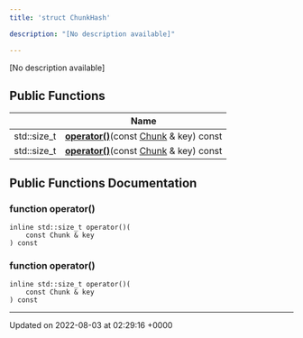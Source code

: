 ```yaml
---
title: 'struct ChunkHash'

description: "[No description available]"

---
```









[No description available]

## Public Functions

|                | Name           |
| -------------- | -------------- |
| std::size_t | **[operator()](/documentation/code/darkbit_development/classes/structchunkhash/#function-operator())**(const [Chunk](/documentation/code/darkbit_development/classes/structchunk/) & key) const |
| std::size_t | **[operator()](/documentation/code/darkbit_development/classes/structchunkhash/#function-operator())**(const [Chunk](/documentation/code/darkbit_development/classes/structchunk/) & key) const |

## Public Functions Documentation

### function operator()

```
inline std::size_t operator()(
    const Chunk & key
) const
```


### function operator()

```
inline std::size_t operator()(
    const Chunk & key
) const
```


-------------------------------

Updated on 2022-08-03 at 02:29:16 +0000